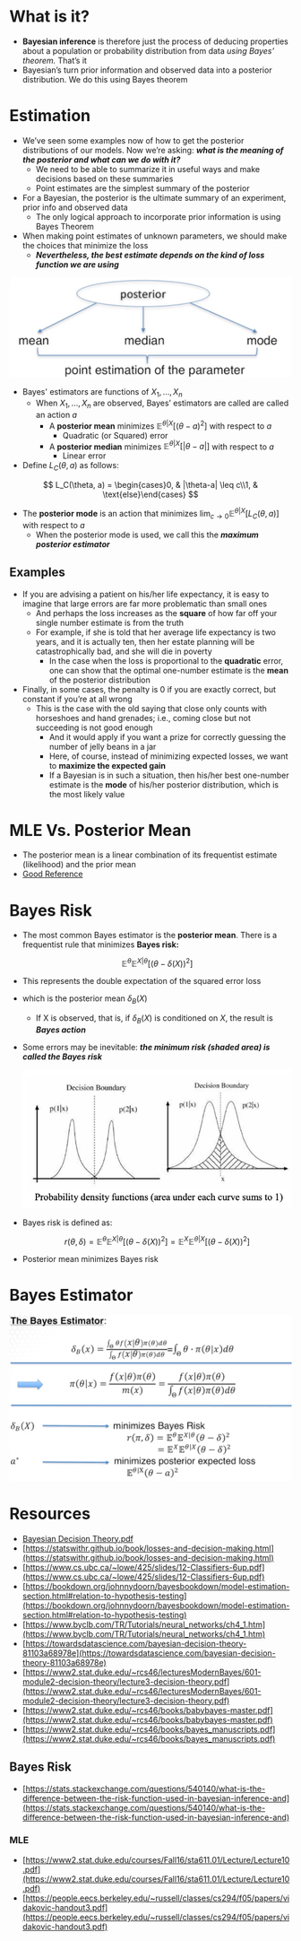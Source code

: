 # What is it?

- **Bayesian inference** is therefore just the process of deducing properties about a population or probability distribution from data *using Bayes’ theorem.* That’s it
- Bayesian’s turn prior information and observed data into a posterior distribution. We do this using Bayes theorem

# Estimation

- We’ve seen some examples now of how to get the posterior distributions of our models. Now we’re asking: ***what is the meaning of the posterior and what can we do with it?***
    - We need to be able to summarize it in useful ways and make decisions based on these summaries
    - Point estimates are the simplest summary of the posterior
- For a Bayesian, the posterior is the ultimate summary of an experiment, prior info and observed data
    - The only logical approach to incorporate prior information is using Bayes Theorem
- When making point estimates of unknown parameters, we should make the choices that minimize the loss
    - ***Nevertheless, the best estimate depends on the kind of loss function we are using***

![Untitled](./Bayesian%20Decision%20Theory/Untitled.png)

- Bayes' estimators are functions of $X_1,...,X_n$
    - When $X_1,...,X_n$ are observed, Bayes’ estimators are called are called an action $a$
        - A **posterior mean** minimizes $\mathbb{E}^{\theta|X}[(\theta - a)^2]$ with respect to $a$
            - Quadratic (or Squared) error
        - A **posterior median** minimizes $\mathbb{E}^{\theta|X}[|\theta - a|]$ with respect to $a$
            - Linear error
- Define $L_C(\theta, a)$ as follows:

$$
L_C(\theta, a) = \begin{cases}0, & |\theta-a| \leq c\\1, & \text{else}\end{cases}
$$

- The **posterior mode** is an action that minimizes $\lim_{c \rightarrow 0}\mathbb{E}^{\theta|X}[L_C(\theta, a)]$ with respect to $a$
    - When the posterior mode is used, we call this the ***maximum posterior estimator***

## Examples

- If you are advising a patient on his/her life expectancy, it is easy to imagine that large errors are far more problematic than small ones
    - And perhaps the loss increases as the **square** of how far off your single number estimate is from the truth
    - For example, if she is told that her average life expectancy is two years, and it is actually ten, then her estate planning will be catastrophically bad, and she will die in poverty
        - In the case when the loss is proportional to the **quadratic** error, one can show that the optimal one-number estimate is the **mean** of the posterior distribution
- Finally, in some cases, the penalty is 0 if you are exactly correct, but constant if you’re at all wrong
    - This is the case with the old saying that close only counts with horseshoes and hand grenades; i.e., coming close but not succeeding is not good enough
        - And it would apply if you want a prize for correctly guessing the number of jelly beans in a jar
        - Here, of course, instead of minimizing expected losses, we want to **maximize the expected gain**
        - If a Bayesian is in such a situation, then his/her best one-number estimate is the **mode** of his/her posterior distribution, which is the most likely value

# MLE Vs. Posterior Mean

- The posterior mean is a linear combination of its frequentist estimate (likelihood) and the prior mean
- [Good Reference](https://stats.stackexchange.com/questions/305465/maximum-likelihood-estimator-and-posterior-mean)

# Bayes Risk

- The most common Bayes estimator is the **posterior mean**. There is a frequentist rule that minimizes **Bayes risk:**

    $$
    \mathbb{E}^\theta\mathbb{E}^{X|\theta}[(\theta - \delta(X))^2]
    $$

- This represents the double expectation of the squared error loss
- which is the posterior mean $\delta_B(X)$
    - If X is observed, that is, if $\delta_B(X)$ is conditioned on $X$, the result is ***Bayes action***
- Some errors may be inevitable: ***the minimum risk (shaded area) is called the Bayes risk***

    ![Untitled](./Bayesian%20Decision%20Theory/Untitled%201.png)

- Bayes risk is defined as:

    $$
    r(\theta, \delta) = \mathbb{E}^\theta\mathbb{E}^{X|\theta}[(\theta - \delta(X))^2]=\mathbb{E}^X\mathbb{E}^{\theta|X}[(\theta - \delta(X))^2]
    $$

- Posterior mean minimizes Bayes risk

# Bayes Estimator

![Untitled](./Bayesian%20Decision%20Theory/Untitled%202.png)

# Resources

- [Bayesian Decision Theory.pdf](./Bayesian%20Decision%20Theory/Bayesian_Decision_Theory.pdf)
- [https://statswithr.github.io/book/losses-and-decision-making.html](https://statswithr.github.io/book/losses-and-decision-making.html)
- [https://www.cs.ubc.ca/~lowe/425/slides/12-Classifiers-6up.pdf](https://www.cs.ubc.ca/~lowe/425/slides/12-Classifiers-6up.pdf)
- [https://bookdown.org/johnnydoorn/bayesbookdown/model-estimation-section.html#relation-to-hypothesis-testing](https://bookdown.org/johnnydoorn/bayesbookdown/model-estimation-section.html#relation-to-hypothesis-testing)
- [https://www.byclb.com/TR/Tutorials/neural_networks/ch4_1.htm](https://www.byclb.com/TR/Tutorials/neural_networks/ch4_1.htm)
- [https://towardsdatascience.com/bayesian-decision-theory-81103a68978e](https://towardsdatascience.com/bayesian-decision-theory-81103a68978e)
- [https://www2.stat.duke.edu/~rcs46/lecturesModernBayes/601-module2-decision-theory/lecture3-decision-theory.pdf](https://www2.stat.duke.edu/~rcs46/lecturesModernBayes/601-module2-decision-theory/lecture3-decision-theory.pdf)
- [https://www2.stat.duke.edu/~rcs46/books/babybayes-master.pdf](https://www2.stat.duke.edu/~rcs46/books/babybayes-master.pdf)
- [https://www2.stat.duke.edu/~rcs46/books/bayes_manuscripts.pdf](https://www2.stat.duke.edu/~rcs46/books/bayes_manuscripts.pdf)

## Bayes Risk

- [https://stats.stackexchange.com/questions/540140/what-is-the-difference-between-the-risk-function-used-in-bayesian-inference-and](https://stats.stackexchange.com/questions/540140/what-is-the-difference-between-the-risk-function-used-in-bayesian-inference-and)

### MLE

- [https://www2.stat.duke.edu/courses/Fall16/sta611.01/Lecture/Lecture10.pdf](https://www2.stat.duke.edu/courses/Fall16/sta611.01/Lecture/Lecture10.pdf)
- [https://people.eecs.berkeley.edu/~russell/classes/cs294/f05/papers/vidakovic-handout3.pdf](https://people.eecs.berkeley.edu/~russell/classes/cs294/f05/papers/vidakovic-handout3.pdf)